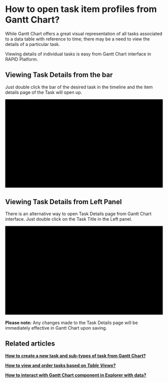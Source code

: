 # How to open task item profiles from Gantt Chart?

While Gantt Chart offers a great visual representation of all tasks associated to a data table with reference to time; there may be a need to view the details of a particular task.

Viewing details of individual tasks is easy from Gantt Chart interface in RAPID Platform.

## Viewing Task Details from the bar

Just double click the bar of the desired task in the timeline and the item details page of the Task will open up.

![Details from bar](6UPg4ZO5BeboJRsZ-details-from-bar-480p-230914.gif)

## Viewing Task Details from Left Panel

There is an alternative way to open Task Details page from Gantt Chart interface. Just double click on the Task Title in the Left panel.

![Details from left panel](lBcvSNgJuBEVC19v-details-from-left-panel-480p-230914.gif)

**Please note:** Any changes made to the Task Details page will be immediately effective in Gantt Chart upon saving.

## Related articles

[**How to create a new task and sub-types of task from Gantt Chart?**](</docs/Rapid/3-User Manual/2-Explorer/2-Page Components/Gantt Component/how-to-create-a-new-task-and-sub-types-of-task-from-gantt-chart/how-to-create-a-new-task-and-sub-types-of-task-from-gantt-chart.md> "How to create a new task and sub-types of task from Gantt Chart?")

[**How to view and order tasks based on *Table Views*?**](</docs/Rapid/3-User Manual/2-Explorer/2-Page Components/Gantt Component/how-to-view-and-order-tasks-based-on-table-views-in-a-gantt-chart/how-to-view-and-order-tasks-based-on-table-views-in-a-gantt-chart.md> "How to view and order tasks based on Table views in a Gantt Chart?")

[**How to interact with Gantt Chart component in Explorer with data?**](</docs/Rapid/3-User Manual/2-Explorer/2-Page Components/Gantt Component/1-how-to-interact-with-a-gantt-chart-in-explorer/1-how-to-interact-with-a-gantt-chart-in-explorer.md> "How to interact with a Gantt Chart?")
